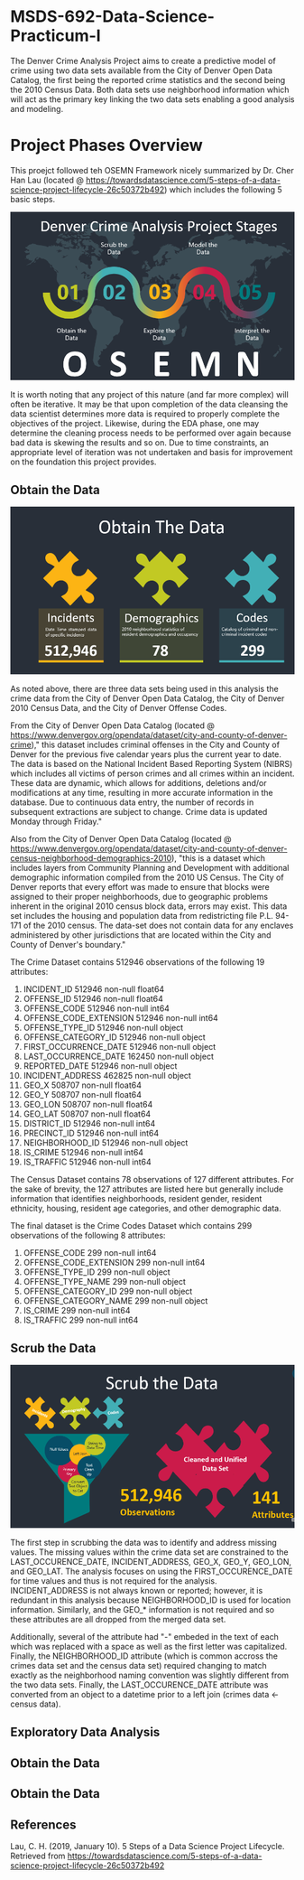 # MSDS-692-Data-Science-Practicum-I

The Denver Crime Analysis Project aims to create a predictive model of crime using two data sets available from the City of Denver Open Data Catalog, the first being the reported crime statistics and the second being the 2010 Census Data. Both data sets use neighborhood information which will act as the primary key linking the two data sets enabling a good analysis and modeling.

# Project Phases Overview

This proejct followed teh OSEMN Framework nicely summarized by Dr. Cher Han Lau (located @ https://towardsdatascience.com/5-steps-of-a-data-science-project-lifecycle-26c50372b492) which includes the following 5 basic steps.

![OSEMN Framework](OSEMN.PNG)

It is worth noting that any project of this nature (and far more complex) will often be iterative.  It may be that upon completion of the data cleansing the data scientist determines more data is required to properly complete the objectives of the project.  Likewise, during the EDA phase, one may determine the cleaning process needs to be performed over again because bad data is skewing the results and so on.  Due to time constraints, an appropriate level of iteration was not undertaken and basis for improvement on the foundation this project provides.

## Obtain the Data

![OSEMN Framework](Obtain.PNG)

As noted above, there are three data sets being used in this analysis the crime data from the City of Denver Open Data Catalog, the City of Denver 2010 Census Data, and the City of Denver Offense Codes.

From the City of Denver Open Data Catalog (located @ https://www.denvergov.org/opendata/dataset/city-and-county-of-denver-crime)," this dataset includes criminal offenses in the City and County of Denver for the previous five calendar years plus the current year to date. The data is based on the National Incident Based Reporting System (NIBRS) which includes all victims of person crimes and all crimes within an incident. These data are dynamic, which allows for additions, deletions and/or modifications at any time, resulting in more accurate information in the database. Due to continuous data entry, the number of records in subsequent extractions are subject to change. Crime data is updated Monday through Friday."

Also from the City of Denver Open Data Catalog (located @ https://www.denvergov.org/opendata/dataset/city-and-county-of-denver-census-neighborhood-demographics-2010), "this is a dataset which includes layers from Community Planning and Development with additional demographic information compiled from the 2010 US Census. The City of Denver reports that every effort was made to ensure that blocks were assigned to their proper neighborhoods, due to geographic problems inherent in the original 2010 census block data, errors may exist. This data set includes the housing and population data from redistricting file P.L. 94-171 of the 2010 census. The data-set does not contain data for any enclaves administered by other jurisdictions that are located within the City and County of Denver's boundary."

The Crime Dataset contains 512946 observations of the following 19 attributes: 

1. INCIDENT_ID               512946 non-null float64
1. OFFENSE_ID                512946 non-null float64
1. OFFENSE_CODE              512946 non-null int64
1. OFFENSE_CODE_EXTENSION    512946 non-null int64
1. OFFENSE_TYPE_ID           512946 non-null object
1. OFFENSE_CATEGORY_ID       512946 non-null object
1. FIRST_OCCURRENCE_DATE     512946 non-null object
1. LAST_OCCURRENCE_DATE      162450 non-null object
1. REPORTED_DATE             512946 non-null object
1. INCIDENT_ADDRESS          462825 non-null object
1. GEO_X                     508707 non-null float64
1. GEO_Y                     508707 non-null float64
1. GEO_LON                   508707 non-null float64
1. GEO_LAT                   508707 non-null float64
1. DISTRICT_ID               512946 non-null int64
1. PRECINCT_ID               512946 non-null int64
1. NEIGHBORHOOD_ID           512946 non-null object
1. IS_CRIME                  512946 non-null int64
1. IS_TRAFFIC                512946 non-null int64

The Census Dataset contains 78 observations of 127 different attributes.  For the sake of brevity, the 127 attributes are listed here but generally include information that identifies neighborhoods, resident gender, resident ethnicity, housing, resident age categories, and other demographic data.

The final dataset is the Crime Codes Dataset which contains 299 observations of the following 8 attributes:

1. OFFENSE_CODE              299 non-null int64
1. OFFENSE_CODE_EXTENSION    299 non-null int64
1. OFFENSE_TYPE_ID           299 non-null object
1. OFFENSE_TYPE_NAME         299 non-null object
1. OFFENSE_CATEGORY_ID       299 non-null object
1. OFFENSE_CATEGORY_NAME     299 non-null object
1. IS_CRIME                  299 non-null int64
1. IS_TRAFFIC                299 non-null int64

## Scrub the Data

![OSEMN Framework](Scrub.PNG)

The first step in scrubbing the data was to identify and address missing values.  The missing values within the crime data set are constrained to the LAST_OCCURENCE_DATE, INCIDENT_ADDRESS, GEO_X, GEO_Y, GEO_LON, and GEO_LAT.  The analysis focuses on using the FIRST_OCCURENCE_DATE for time values and thus is not required for the analysis.  INCIDENT_ADDRESS is not always known or reported; however, it is redundant in this analysis because NEIGHBORHOOD_ID is used for location information.  Similarly, and the GEO_* information is not required and so these attributes are all dropped from the merged data set.

Additionally, several of the attribute had "-" embeded in the text of each which was replaced with a space as well as the first letter was capitalized.  Finally, the NEIGHBORHOOD_ID attribute (which is common accross the crimes data set and the census data set) required changing to match exactly as the neighborhood naming convention was slightly different from the two data sets.  Finally, the LAST_OCCURENCE_DATE attribute was converted from an object to a datetime prior to a left join (crimes data <- census data).

## Exploratory Data Analysis




## Obtain the Data


## Obtain the Data



## References
Lau, C. H. (2019, January 10). 5 Steps of a Data Science Project Lifecycle. Retrieved from https://towardsdatascience.com/5-steps-of-a-data-science-project-lifecycle-26c50372b492


